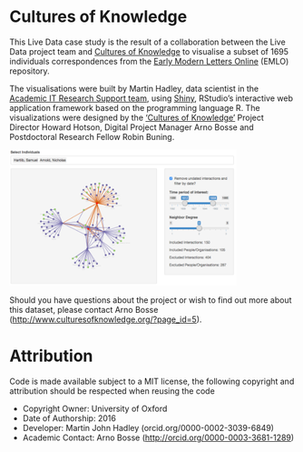 
# Cultures of Knowledge

<p>This Live Data&nbsp;case study is the result of a collaboration between the Live Data project team and <a href="http://www.culturesofknowledge.org/">Cultures of Knowledge</a> to visualise a subset of 1695 individuals correspondences from the <a href="http://emlo.bodleian.ox.ac.uk/">Early Modern Letters Online</a> (EMLO) repository.</p>

<p class="p1"><span class="s1">The visualisations were built by Martin Hadley, data scientist in the <a href="http://blogs.it.ox.ac.uk/acit-rs-team"><span class="s2">Academic IT Research Support team</span></a>, using <a href="http://shiny.rstudio.com/"><span class="s2">Shiny</span></a>, RStudio’s interactive web application framework based on the programming language R. The visualizations were designed by the <a href="http://www.culturesofknowledge.org/"><span class="s2">‘Cultures of Knowledge’</span></a> Project Director Howard Hotson, Digital Project Manager Arno Bosse and Postdoctoral Research Fellow Robin Buning.</span></p>


<img src="CoF_select-Individuals_Screenshot.png" width="400">

Should you have questions about the project or wish to find out more about this dataset, please contact Arno Bosse (http://www.culturesofknowledge.org/?page_id=5).

# Attribution

Code is made available subject to a MIT license, the following copyright and attribution should be respected when reusing the code

- Copyright Owner: University of Oxford
- Date of Authorship: 2016
- Developer: Martin John Hadley (orcid.org/0000-0002-3039-6849)
- Academic Contact: Arno Bosse (http://orcid.org/0000-0003-3681-1289)
